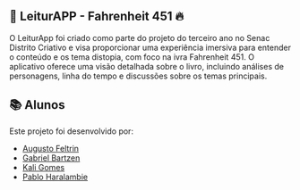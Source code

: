 ## 🚒 LeiturAPP - Fahrenheit 451 🔥

O LeiturApp foi criado como parte do projeto do terceiro ano no Senac Distrito Criativo e visa proporcionar uma experiência imersiva para entender o conteúdo e os tema distopia, com foco na ivra Fahrenheit 451. O aplicativo oferece uma visão detalhada sobre o livro, incluindo análises de personagens, linha do tempo e discussões sobre os temas principais.

## 📚 Alunos
Este projeto foi desenvolvido por:
- [Augusto Feltrin](https://github.com/AugustoFeltrin)
- [Gabriel Bartzen](https://github.com/gubartzen)
- [Kali Gomes](https://github.com/Kali-Gomes)
- [Pablo Haralambie](https://github.com/Pablin7)
